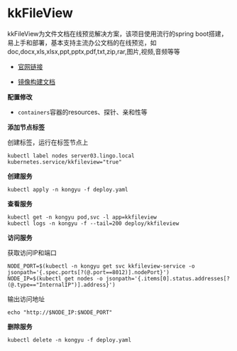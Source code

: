 # kkFileView

kkFileView为文件文档在线预览解决方案，该项目使用流行的spring boot搭建，易上手和部署，基本支持主流办公文档的在线预览，如doc,docx,xls,xlsx,ppt,pptx,pdf,txt,zip,rar,图片,视频,音频等等

- [官网链接](https://www.kkview.cn/zh-cn/index.html)

- [镜像构建文档](/work/docker/dockerfile/kkfileview/v4.4.0/)



**配置修改**

- `containers`容器的resources、探针、亲和性等

**添加节点标签**

创建标签，运行在标签节点上

```
kubectl label nodes server03.lingo.local kubernetes.service/kkfileview="true"
```

**创建服务**

```
kubectl apply -n kongyu -f deploy.yaml
```

**查看服务**

```
kubectl get -n kongyu pod,svc -l app=kkfileview
kubectl logs -n kongyu -f --tail=200 deploy/kkfileview
```

**访问服务**

获取访问IP和端口

```
NODE_PORT=$(kubectl -n kongyu get svc kkfileview-service -o jsonpath='{.spec.ports[?(@.port==8012)].nodePort}')
NODE_IP=$(kubectl get nodes -o jsonpath='{.items[0].status.addresses[?(@.type=="InternalIP")].address}')
```

输出访问地址

```
echo "http://$NODE_IP:$NODE_PORT"
```

**删除服务**

```
kubectl delete -n kongyu -f deploy.yaml
```